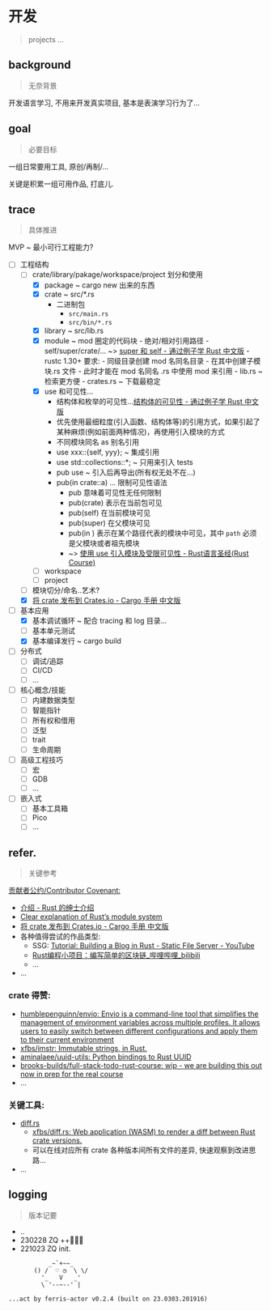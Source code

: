 # 开发
> projects ...


## background
> 无奈背景

开发语言学习, 不用来开发真实项目, 基本是表演学习行为了...

## goal
> 必要目标

一组日常要用工具, 原创/再制/...

关键是积累一组可用作品, 打底儿.

## trace
> 具体推进

MVP ~ 最小可行工程能力?

- [ ] 工程结构
    - [ ] crate/library/pakage/workspace/project 划分和使用
        - [x] package ~ cargo new 出来的东西
        - [x] crate ~ src/*.rs 
            - 二进制包
                - `src/main.rs` 
                - `src/bin/*.rs` 
        - [x] library ~ src/lib.rs
        - [x] module ~ mod 圈定的代码块
                - 绝对/相对引用路径
                - self/super/crate/... ~> [super 和 self - 通过例子学 Rust 中文版](https://rustwiki.org/zh-CN/rust-by-example/mod/split.html)
                - rustc 1.30+ 要求:
                    - 同级目录创建 mod 名同名目录
                    - 在其中创建子模块.rs 文件
                    - 此时才能在 mod 名同名 .rs 中使用 mod 来引用
                - lib.rs ~ 检索更方便
                - crates.rs ~ 下载最稳定
        - [x] use 和可见性...
            - 结构体和枚举的可见性...[结构体的可见性 - 通过例子学 Rust 中文版](https://rustwiki.org/zh-CN/rust-by-example/mod/struct_visibility.html#%E5%8F%82%E8%A7%81)
            - 优先使用最细粒度(引入函数、结构体等)的引用方式，如果引起了某种麻烦(例如前面两种情况)，再使用引入模块的方式
            - 不同模块同名 as 别名引用
            - use xxx::{self, yyy}; ~ 集成引用
            - use std::collections::*; ~ 只用来引入 tests
            - pub use ~ 引入后再导出(所有权无处不在...)
            - pub(in crate::a) ... 限制可见性语法
                - pub 意味着可见性无任何限制
                - pub(crate) 表示在当前包可见
                - pub(self) 在当前模块可见
                - pub(super) 在父模块可见
                - pub(in <path>) 表示在某个路径代表的模块中可见，其中 `path` 必须是父模块或者祖先模块
              - ~> [使用 use 引入模块及受限可见性 - Rust语言圣经(Rust Course)](https://course.rs/basic/crate-module/use.html#%E9%99%90%E5%88%B6%E5%8F%AF%E8%A7%81%E6%80%A7%E8%AF%AD%E6%B3%95)
        - [ ] workspace
        - [ ] project
    - [ ] 模块切分/命名..艺术?
    - [x] [将 crate 发布到 Crates.io - Cargo 手册 中文版](https://wangchujiang.com/rust-cn-document-for-docker/cargo/reference/publishing.html#%E6%89%93%E5%8C%85%E4%B8%80%E4%B8%AA-crate)
- [ ] 基本应用
    - [x] 基本调试循环 ~ 配合 tracing 和 log 目录...
    - [ ] 基本单元测试
    - [x] 基本编译发行 ~ cargo build
- [ ] 分布式
    - [ ] 调试/追踪
    - [ ] CI/CD
    - [ ] ...
- [ ] 核心概念/技能
    - [ ] 内建数据类型
    - [ ] 智能指针
    - [ ] 所有权和借用
    - [ ] 泛型
    - [ ] trait
    - [ ] 生命周期
- [ ] 高级工程技巧
    - [ ] 宏
    - [ ] GDB
    - [ ] ...
- [ ] 嵌入式
    - [ ] 基本工具箱
    - [ ] Pico
    - [ ] ...

## refer.
> 关键参考

[贡献者公约/Contributor Covenant:](https://www.contributor-covenant.org/zh-cn/version/2/1/code_of_conduct/)

- [介绍 - Rust 的绅士介绍](https://llever.com/gentle-intro/readme.zh.html)
- [Clear explanation of Rust’s module system](https://www.sheshbabu.com/posts/rust-module-system/)
- [将 crate 发布到 Crates.io - Cargo 手册 中文版](https://wangchujiang.com/rust-cn-document-for-docker/cargo/reference/publishing.html#%E6%89%93%E5%8C%85%E4%B8%80%E4%B8%AA-crate)
- 各种值得尝试的作品类型:
    - SSG: [Tutorial: Building a Blog in Rust \- Static File Server \- YouTube](https://www.youtube.com/watch?v=9uAy8skUVsc)
    - [Rust编程小项目：编写简单的区块链_哔哩哔哩_bilibili](https://www.bilibili.com/video/BV145411t7qp?p=7)
    - ...
- ...

### crate 得赞:


- [humblepenguinn/envio: Envio is a command\-line tool that simplifies the management of environment variables across multiple profiles\. It allows users to easily switch between different configurations and apply them to their current environment](https://github.com/humblepenguinn/envio)
- [xfbs/imstr: Immutable strings, in Rust\.](https://github.com/xfbs/imstr)
- [aminalaee/uuid-utils: Python bindings to Rust UUID](https://github.com/aminalaee/uuid-utils/security)
- [brooks\-builds/full\-stack\-todo\-rust\-course: wip \- we are building this out now in prep for the real course](https://github.com/brooks-builds/full-stack-todo-rust-course)
- ...


### 关键工具:

- [diff.rs](https://diff.rs/ "diff.rs")
    - [xfbs/diff.rs: Web application (WASM) to render a diff between Rust crate versions.](https://github.com/xfbs/diff.rs "xfbs/diff.rs: Web application (WASM) to render a diff between Rust crate versions.")
    - 可以在线对应所有 crate 各种版本间所有文件的差异, 快速观察到改进思路...
- ...


## logging
> 版本记要

- ..
- 230228 ZQ ++🦀🦀🦀
- 221023 ZQ init.


```
           _~`+~~_
       () /  ♡ ◷  \ \/
         '_   V   _'
         \ '--~--' |

...act by ferris-actor v0.2.4 (built on 23.0303.201916)
```
